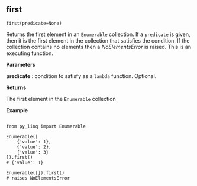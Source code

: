 ## first

`first(predicate=None)`

Returns the first element in an `Enumerable` collection. If a `predicate` is given, then it is the first element in the collection that satisfies the condition. If the collection contains no elements then a _NoElementsError_ is raised. This is an executing function.

**Parameters**

__predicate__ : condition to satisfy as a `lambda` function. Optional.

**Returns**

The first element in the `Enumerable` collection

**Example**

<pre><code>
from py_linq import Enumerable

Enumerable([
    {'value': 1},
    {'value': 2},
    {'value': 3}
]).first()
# {'value': 1}

Enumerable([]).first()
# raises NoElementsError
</code></pre>